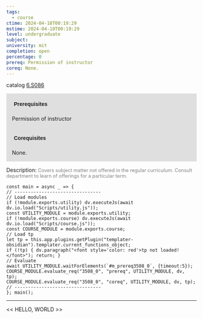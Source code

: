 ```yaml
---
tags:
  - course
ctime: 2024-04-18T00:19:29
mstime: 2024-04-18T00:19:29
level: undergraduate
subject: 
university: mit
completion: open
percentage: 0
prereq: Permission of instructor
coreq: None.
---
```


catalog [6.S086](http://student.mit.edu/catalog/m6e.html#6.S086)

<span style="display: block; padding: 15px; background-color: rgb(100, 100, 100, 0.2);"><font id="m_prereq3508_0" style="display: block; font-family: Arial, sans-serif; font-weight: bold; padding: 5px">Prerequisites</font><br><span id="prereq3508_0">Permission of instructor</span></span>
<span style="display: block; padding: 15px; background-color: rgb(100, 100, 100, 0.2);"><font id="m_coreq3508_0" style="display: block; font-family: Arial, sans-serif; font-weight: bold; padding: 5px">Corequisites</font><br><span id="coreq3508_0">None.</span></span>

<font style="">Description:</font>
<font style="color: grey; font-size: 0.8rem;">Covers subject matter not offered in the regular curriculum. Consult department to learn of offerings for a particular term.</font>

```dataviewjs
const main = async _ => {
// --------------------------------
// Load modules
if (!module.exports.utility) dv.executeJs(await dv.io.load("Scripts/utility.js"));
const UTILITY_MODULE = module.exports.utility;
if (!module.exports.course) dv.executeJs(await dv.io.load("Scripts/course.js"));
const COURSE_MODULE = module.exports.course;
// Load tp
let tp = this.app.plugins.getPlugin("templater-obsidian").templater.current_functions_object;
if (!tp) { dv.paragraph("<font style='color: red'>tp not loaded!</font>"); return; }
// Evaluate
await UTILITY_MODULE.waitForElements(`#m_prereq3508_0`, {timeout:5});
COURSE_MODULE.evaluate_req("3508_0", "prereq", UTILITY_MODULE, dv, tp);
COURSE_MODULE.evaluate_req("3508_0", "coreq", UTILITY_MODULE, dv, tp);
// --------------------------------
}; main();
```

---

<< HELLO, WORLD >>
